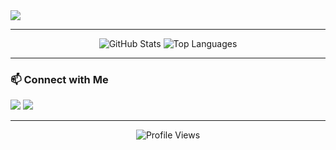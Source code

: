 <!-- Profile Header -->
<img src="https://readme-typing-svg.demolab.com?font=Fira+Code&size=24&pause=1000&color=FF0000&center=true&vCenter=true&width=435&lines=Red+Team;RF+%7C+Covert+Entry+%7C+Breacher"/>
</h1>

---

<p align="center">
  <img src="https://github-readme-stats.vercel.app/api?username=m1ddl3w4r3&show_icons=true&theme=dark" alt="GitHub Stats"/>
  <img src="https://github-readme-stats.vercel.app/api/top-langs/?username=m1ddl3w4r3&layout=compact&theme=dark" alt="Top Languages"/>
</p>

---

### 📫 Connect with Me
<p>
  <a href="mailto:anonymousperp@protonmail.com"><img src="https://img.shields.io/badge/Email-D14836?style=for-the-badge&logo=proton&logoColor=white"/></a>
  <a href="https://twitter.com/anonymousperp"><img src="https://img.shields.io/badge/Twitter-1DA1F2?style=for-the-badge&logo=twitter&logoColor=white"/></a>
  <!-- Add more social links as needed -->
</p>

---

<p align="center">
  <img src="https://komarev.com/ghpvc/?username=m1ddl3w4r3&style=flat-square&color=red" alt="Profile Views"/>
</p>
